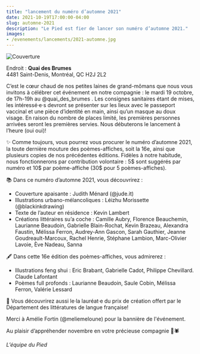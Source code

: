 ```yaml
---
title: "lancement du numéro d’automne 2021"
date: 2021-10-19T17:00:00-04:00
slug: automne-2021
description: "Le Pied est fier de lancer son numéro d’automne 2021."
images:
- /evenements/lancements/2021-automne.jpg
---
```


![Couverture](/evenements/lancements/2021-automne.jpg)

Endroit : 
**Quai des Brumes**  
4481 Saint-Denis, Montréal, QC H2J 2L2

C’est le cœur chaud de nos petites laines de grand-mômans que nous vous invitons à célébrer cet événement en notre compagnie : le mardi 19 octobre, de 17h-19h au @quai_des_brumes . Les consignes sanitaires étant de mises, les intéressé·e·s devront se présenter sur les lieux avec le passeport vaccinal et une pièce d’identité en main, ainsi qu’un masque au doux visage. En raison du nombre de places limité, les premières personnes arrivées seront les premières servies. Nous débuterons le lancement à l’heure (oui oui)!

✨ Comme toujours, vous pourrez vous procurer le numéro d’automne 2021, la toute dernière mouture des poèmes-affiches, soit la 16e, ainsi que plusieurs copies de nos précédentes éditions. Fidèles à notre habitude, nous fonctionnerons par contribution volontaire : 5$ sont suggérés par numéro et 10$ par poème-affiche (30$ pour 5 poèmes-affiches).

📚 Dans ce numéro d’automne 2021, vous découvrirez :
 
- Couverture apaisante : Judith Ménard (@jude.it)
- Illustrations urbano-mélancoliques : Léizhu Morissette (@blackinkdrawing)
- Texte de l’auteur en résidence : Kevin Lambert
- Créations littéraires su’a coche : Camille Aubry, Florence Beauchemin, Laurianne Beaudoin, Gabrielle Blain-Rochat, Kevin Brazeau, Alexandra Faustin, Mélissa Ferron, Audrey-Ann Gascon, Sarah Gauthier, Jeanne Goudreault-Marcoux, Rachel Henrie, Stéphane Lambion, Marc-Olivier Lavoie, Ève Nadeau, Sanna

🖋 Dans cette 16e édition des poèmes-affiches, vous admirerez :

- Illustrations feng shui : Eric Brabant, Gabrielle Cadot, Philippe Chevillard. Claude Lafontant
- Poèmes full profonds : Laurianne Beaudoin, Saule Cobin, Mélissa Ferron, Valérie Lessard

🥳 Vous découvrirez aussi le·la lauréat·e du prix de création offert par le Département des littératures de langue française!

Merci à Amélie Fortin (@meliemeloune) pour la bannière de l'événement.

Au plaisir d’appréhender novembre en votre précieuse compagnie 🍂🕷

_L’équipe du Pied_
